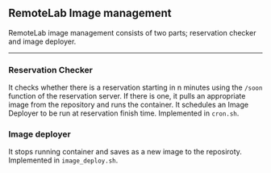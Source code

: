 ## RemoteLab Image management
RemoteLab image management consists of two parts; reservation checker and image deployer. 

---
### Reservation Checker
It checks whether there is a reservation starting in n minutes using the ```/soon``` function of the reservation server. If there is one, it pulls an appropriate image from the repository and runs the container. It schedules an Image Deployer to be run at reservation finish time. 
Implemented in ```cron.sh```.

### Image deployer
It stops running container and saves as a new image to the reposiroty. 
Implemented in ```image_deploy.sh```.
